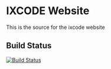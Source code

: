 # IXCODE Website

This is the source for the ixcode website

Build Status
------------
[![Build Status](https://snap-ci.com/ixcode/website/branch/master/build_image)](https://snap-ci.com/ixcode/website/branch/master)
